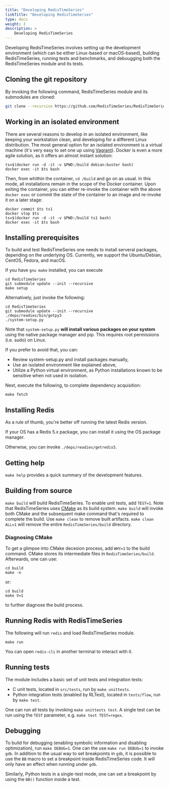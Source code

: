 ```yaml
---
title: "Developing RedisTimeSeries"
linkTitle: "Developing RedisTimeSeries"
type: docs
weight: 3
description: >
    Developing RedisTimeSeries
---
```


Developing RedisTimeSeries involves setting up the development environment (which can be either Linux-based or macOS-based), building RedisTimeSeries, running tests and benchmarks, and debuugging both the RedisTimeSeries module and its tests.

## Cloning the git repository
By invoking the following command, RedisTimeSeries module and its submodules are cloned:
```sh
git clone --recursive https://github.com/RedisTimeSeries/RedisTimeSeries.git
```
## Working in an isolated environment
There are several reasons to develop in an isolated environment, like keeping your workstation clean, and developing for a different Linux distribution.
The most general option for an isolated environment is a virtual machine (it's very easy to set one up using [Vagrant](https://www.vagrantup.com)).
Docker is even a more agile solution, as it offers an almost instant solution:
```
ts=$(docker run -d -it -v $PWD:/build debian:buster bash)
docker exec -it $ts bash
```
Then, from whithin the container, ```cd /build``` and go on as usual.
In this mode, all installations remain in the scope of the Docker container.
Upon exiting the container, you can either re-invoke the container with the above ```docker exec``` or commit the state of the container to an image and re-invoke it on a later stage:
```
docker commit $ts ts1
docker stop $ts
ts=$(docker run -d -it -v $PWD:/build ts1 bash)
docker exec -it $ts bash
```

## Installing prerequisites
To build and test RedisTimeSeries one needs to install serveral packages, depending on the underlying OS. Currently, we support the Ubuntu/Debian, CentOS, Fedora, and macOS.

If you have ```gnu make``` installed, you can execute
```
cd RedisTimeSeries
git submodule update --init --recursive
make setup
```
Alternatively, just invoke the following:
```
cd RedisTimeSeries
git submodule update --init --recursive    
./deps/readies/bin/getpy3
./system-setup.py
```
Note that ```system-setup.py``` **will install various packages on your system** using the native package manager and pip. This requires root permissions (i.e. sudo) on Linux.

If you prefer to avoid that, you can:

* Review system-setup.py and install packages manually,
* Use an isolated environment like explained above,
* Utilize a Python virtual environment, as Python installations known to be sensitive when not used in isolation.

Next, execute the following, to complete dependency acquisition:
```
make fetch
```

## Installing Redis
As a rule of thumb, you're better off running the latest Redis version.

If your OS has a Redis 5.x package, you can install it using the OS package manager.

Otherwise, you can invoke ```./deps/readies/getredis5```.

## Getting help
```make help``` provides a quick summary of the development features.

## Building from source
```make build``` will build RedisTimeSeries.
To enable unit tests, add ```TEST=1```.
Note that RedisTimeSeries uses [CMake](https://cmake.org) as its build system. ```make build``` will invoke both CMake and the subsequent make command that's required to complete the build.
Use ```make clean``` to remove built artifacts. ```make clean ALL=1``` will remove the entire ```RedisTimeSeries/build``` directory.

### Diagnosing CMake
To get a glimpse into CMake decesion process, add ```WHY=1``` to the build command.
CMake stores its intermediate files in ```RedisTimeSeries/build```.
Afterwards, one can use:
```
cd build
make -n
```
or:
```
cd build
make V=1
```
to further diagnose the build process.

## Running Redis with RedisTimeSeries
The following will run ```redis``` and load RedisTimeSeries module.
```
make run
```
You can open ```redis-cli``` in another terminal to interact with it.

## Running tests
The module includes a basic set of unit tests and integration tests:
* C unit tests, located in ```src/tests```, run by ```make unittests```.
* Python integration tests (enabled by RLTest), located in ```tests/flow```, run by ```make test```.

One can run all tests by invoking ```make unittests test```.
A single test can be run using the ```TEST``` parameter, e.g. ```make test TEST=regex```.

## Debugging
To build for debugging (enabling symbolic information and disabling optimization), run ```make DEBUG=1```.
One can the use ```make run DEBUG=1``` to invoke ```gdb```.
In addition to the usual way to set breakpoints in ```gdb```, it is possible to use the ```BB``` macro to set a breakpoint inside RedisTimeSeries code. It will only have an effect when running under ```gdb```.

Similarly, Python tests in a single-test mode, one can set a breakpoint by using the ```BB()``` function inside a test.

